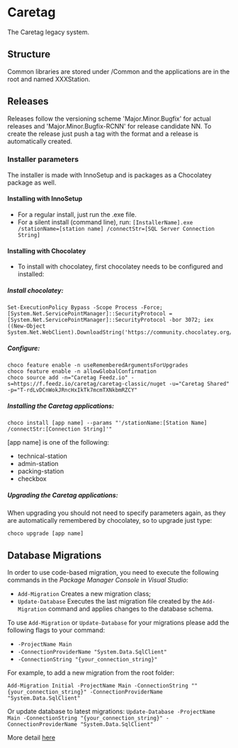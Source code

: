 # Caretag
The Caretag legacy system. 

## Structure
Common libraries are stored under /Common and the applications are in the root and named XXXStation. 

## Releases
Releases follow the versioning scheme 'Major.Minor.Bugfix' for actual releases and 'Major.Minor.Bugfix-RCNN' for release candidate NN. To create the release just push a tag with the format and a release is automatically created. 

### Installer parameters
The installer is made with InnoSetup and is packages as a Chocolatey package as well. 

#### Installing with InnoSetup
* For a regular install, just run the .exe file. 
* For a silent install (command line), run: `[InstallerName].exe /stationName=[station name] /connectStr=[SQL Server Connection String]`

#### Installing with Chocolatey
* To install with chocolatey, first chocolatey needs to be configured and installed: 

##### Install chocolatey:
```
Set-ExecutionPolicy Bypass -Scope Process -Force; [System.Net.ServicePointManager]::SecurityProtocol = [System.Net.ServicePointManager]::SecurityProtocol -bor 3072; iex ((New-Object System.Net.WebClient).DownloadString('https://community.chocolatey.org/install.ps1'))
```

##### Configure:
```
choco feature enable -n useRememberedArgumentsForUpgrades
choco feature enable -n allowGlobalConfirmation
choco source add -n="Caretag Feedz.io" -s=https://f.feedz.io/caretag/caretag-classic/nuget -u="Caretag Shared" -p="T-rdLvDCnWokJRncHxIkTk7mcmTXNkbmRZCY"
```

##### Installing the Caretag applications: 
```
choco install [app name] --params "'/stationName:[Station Name] /connectStr:[Connection String]'"
```
[app name] is one of the following: 
- technical-station
- admin-station
- packing-station
- checkbox

##### Upgrading the Caretag applications: 
When upgrading you should not need to specify parameters again, as they are automatically remembered by chocolatey, so to upgrade just type:
```
choco upgrade [app name]
```

## Database Migrations  
  
In order to use code-based migration, you need to execute the following commands in the *Package Manager Console* in *Visual Studio*:
  
* `Add-Migration` Creates a new migration class;
* `Update-Database` Executes the last migration file created by the  `Add-Migration`  command and applies changes to the database schema.

To use `Add-Migration` or `Update-Database` for your migrations please add the following flags to your command:

* `-ProjectName Main`
* `-ConnectionProviderName "System.Data.SqlClient"`
* `-ConnectionString "{your_connection_string}"` 
  
For example, to add a new migration from the root folder:  
  
`Add-Migration Initial -ProjectName Main -ConnectionString ""{your_connection_string}" -ConnectionProviderName "System.Data.SqlClient"`  

Or update database to latest migrations:
`Update-Database -ProjectName Main -ConnectionString "{your_connection_string}" -ConnectionProviderName "System.Data.SqlClient"`
  
More detail [here](https://www.entityframeworktutorial.net/code-first/code-based-migration-in-code-first.aspx)

